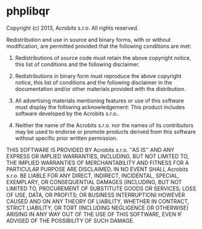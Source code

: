 phplibqr
========
Copyright (c) 2013, Acrobits s.r.o.
All rights reserved.

Redistribution and use in source and binary forms, with or without
modification, are permitted provided that the following conditions are met:

1. Redistributions of source code must retain the above copyright
   notice, this list of conditions and the following disclaimer.

2. Redistributions in binary form must reproduce the above copyright
   notice, this list of conditions and the following disclaimer in the
   documentation and/or other materials provided with the distribution.

3. All advertising materials mentioning features or use of this software
   must display the following acknowledgement:
   This product includes software developed by the Acrobits s.r.o..

4. Neither the name of the Acrobits s.r.o. nor the
   names of its contributors may be used to endorse or promote products
   derived from this software without specific prior written permission.

THIS SOFTWARE IS PROVIDED BY Acrobits s.r.o. ''AS IS'' AND ANY
EXPRESS OR IMPLIED WARRANTIES, INCLUDING, BUT NOT LIMITED TO, THE IMPLIED
WARRANTIES OF MERCHANTABILITY AND FITNESS FOR A PARTICULAR PURPOSE ARE
DISCLAIMED. IN NO EVENT SHALL Acrobits s.r.o. BE LIABLE FOR ANY
DIRECT, INDIRECT, INCIDENTAL, SPECIAL, EXEMPLARY, OR CONSEQUENTIAL DAMAGES
(INCLUDING, BUT NOT LIMITED TO, PROCUREMENT OF SUBSTITUTE GOODS OR SERVICES;
LOSS OF USE, DATA, OR PROFITS; OR BUSINESS INTERRUPTION) HOWEVER CAUSED AND
ON ANY THEORY OF LIABILITY, WHETHER IN CONTRACT, STRICT LIABILITY, OR TORT
(INCLUDING NEGLIGENCE OR OTHERWISE) ARISING IN ANY WAY OUT OF THE USE OF THIS
SOFTWARE, EVEN IF ADVISED OF THE POSSIBILITY OF SUCH DAMAGE. 
